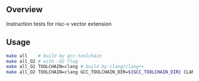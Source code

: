 ## Overview

Instruction tests for risc-v vector extension

## Usage

```bash
make all    # build by gcc-toolchain
make all_O2 # with -O2 flag
make all_O2 TOOLCHAIN=clang # build by clang/clang++
make all_O2 TOOLCHAIN=clang GCC_TOOLCHAIN_DIR=${GCC_TOOLCHAIN_DIR} CLANG_DIR=${CLANG_DIR} # specify the directories of toolchains
```

